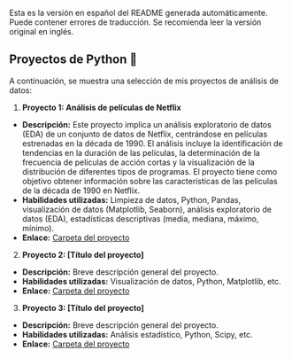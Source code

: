 Esta es la versión en español del README generada automáticamente. Puede contener errores de traducción. Se recomienda leer la versión original en inglés.

## Proyectos de Python 🐍

A continuación, se muestra una selección de mis proyectos de análisis de datos:

1. **Proyecto 1: Análisis de películas de Netflix**
- **Descripción:** Este proyecto implica un análisis exploratorio de datos (EDA) de un conjunto de datos de Netflix, centrándose en películas estrenadas en la década de 1990. El análisis incluye la identificación de tendencias en la duración de las películas, la determinación de la frecuencia de películas de acción cortas y la visualización de la distribución de diferentes tipos de programas. El proyecto tiene como objetivo obtener información sobre las características de las películas de la década de 1990 en Netflix.
- **Habilidades utilizadas:** Limpieza de datos, Python, Pandas, visualización de datos (Matplotlib, Seaborn), análisis exploratorio de datos (EDA), estadísticas descriptivas (media, mediana, máximo, mínimo).
- **Enlace:** [Carpeta del proyecto](./projects//python-projects/project1)

2. **Proyecto 2: [Título del proyecto]**
- **Descripción:** Breve descripción general del proyecto.
- **Habilidades utilizadas:** Visualización de datos, Python, Matplotlib, etc.
- **Enlace:** [Carpeta del proyecto](./projects/python-projects/project2)

3. **Proyecto 3: [Título del proyecto]**
- **Descripción:** Breve descripción general del proyecto.
- **Habilidades utilizadas:** Análisis estadístico, Python, Scipy, etc.
- **Enlace:** [Carpeta del proyecto](./projects/python-projects/project3)